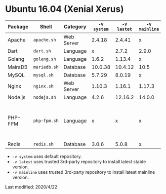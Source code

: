 
# Ubuntu 16.04 (Xenial Xerus)

| Package | Shell | Category | `-v system` | `-v lastet` | `-v mainline` | `-v {n}` 
| --- | --- | --- | --- | --- | --- | --- 
| Apache | `apache.sh` | Web Server | 2.4.18 | 2.4.41 | x | x |
| Dart | `dart.sh` | Language | x | 2.7.2 | 2.9.0 | x |
| Golang | `golang.sh` | Language | 1.6.2 | 1.13.4 | x | x |
| MairaDB | `mariadb.sh` | Database | 10.0.38 | 10.4.12 | 10.5 | x |
| MySQL | `mysql.sh` | Database | 5.7.29 | 8.0.19 | x | x |
| Nginx | `nginx.sh` | Web Server | 1.10.3 | 1.16.1 | 1.17.3 | x |
| Node.js  | `nodejs.sh` | Language | 4.2.6 | 12.16.2 | 14.0.0 | x |
| PHP-FPM | `php-fpm.sh` | Language | x | x | x | 5.6, 7.0, 7.1, 7.2, 7.3, 7.4 |
| Redis | `redis.sh` | Database | 3.0.6 | 5.0.8 | x | x |

* `-v system` uses default repository.
* `-v latest` uses trusted 3rd-party repository to install latest stable version.
* `-v mainline` uses trusted 3rd-party repository to install latest mainline version.

Last modified: 2020/4/22
